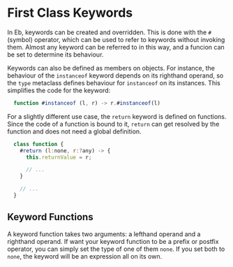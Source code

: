 # First Class Keywords

In Eb, keywords can be created and overridden. This is done with the `#` (symbol) operator, which can be used to refer to keywords without invoking them. Almost any keyword can be referred to in this way, and a funcion can be set to determine its behaviour.

Keywords can also be defined as members on objects. For instance, the behaviour of the `instanceof` keyword depends on its righthand operand, so the `type` metaclass defines behaviour for `instanceof` on its instances. This simplifies the code for the keyword:

```js
  function #instanceof (l, r) -> r.#instanceof(l)
```

For a slightly different use case, the `return` keyword is defined on functions. Since the code of a function is bound to it, `return` can get resolved by the function and does not need a global definition.

```js
  class function {
    #return (l:none, r:?any) -> {
      this.returnValue = r;

      // ...
    }

    // ...
  }
```

## Keyword Functions

A keyword function takes two arguments: a lefthand operand and a righthand operand. If want your keyword function to be a prefix or postfix operator, you can simply set the type of one of them `none`. If you set both to `none`, the keyword will be an expression all on its own.